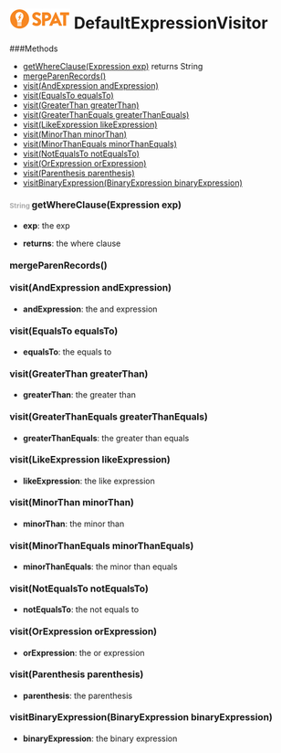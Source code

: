![SPAT](spat.jpg) DefaultExpressionVisitor
=====



###Methods
- [getWhereClause(Expression exp)](#1984122092)  returns String
- [mergeParenRecords()](#176413489) 
- [visit(AndExpression andExpression)](#-1751769720) 
- [visit(EqualsTo equalsTo)](#1095262694) 
- [visit(GreaterThan greaterThan)](#-1954035856) 
- [visit(GreaterThanEquals greaterThanEquals)](#-2030653838) 
- [visit(LikeExpression likeExpression)](#-365883514) 
- [visit(MinorThan minorThan)](#1095689018) 
- [visit(MinorThanEquals minorThanEquals)](#1673348924) 
- [visit(NotEqualsTo notEqualsTo)](#1177027404) 
- [visit(OrExpression orExpression)](#1542498886) 
- [visit(Parenthesis parenthesis)](#1823041402) 
- [visitBinaryExpression(BinaryExpression binaryExpression)](#-672152115) 


#### <span style="font-size:12px;color:#AAAAAA">String</span> <a style="font-size:16px;" name="1984122092">getWhereClause</a><span style="font-size:16px;">(Expression exp)</span>
- <b>exp</b>: 
        the exp

- <b>returns</b>: the where clause

#### <a style="font-size:16px;" name="176413489">mergeParenRecords</a><span style="font-size:16px;">()</span>

#### <a style="font-size:16px;" name="-1751769720">visit</a><span style="font-size:16px;">(AndExpression andExpression)</span>
- <b>andExpression</b>: 
        the and expression


#### <a style="font-size:16px;" name="1095262694">visit</a><span style="font-size:16px;">(EqualsTo equalsTo)</span>
- <b>equalsTo</b>: 
        the equals to


#### <a style="font-size:16px;" name="-1954035856">visit</a><span style="font-size:16px;">(GreaterThan greaterThan)</span>
- <b>greaterThan</b>: 
        the greater than


#### <a style="font-size:16px;" name="-2030653838">visit</a><span style="font-size:16px;">(GreaterThanEquals greaterThanEquals)</span>
- <b>greaterThanEquals</b>: 
        the greater than equals


#### <a style="font-size:16px;" name="-365883514">visit</a><span style="font-size:16px;">(LikeExpression likeExpression)</span>
- <b>likeExpression</b>: 
        the like expression


#### <a style="font-size:16px;" name="1095689018">visit</a><span style="font-size:16px;">(MinorThan minorThan)</span>
- <b>minorThan</b>: 
        the minor than


#### <a style="font-size:16px;" name="1673348924">visit</a><span style="font-size:16px;">(MinorThanEquals minorThanEquals)</span>
- <b>minorThanEquals</b>: 
        the minor than equals


#### <a style="font-size:16px;" name="1177027404">visit</a><span style="font-size:16px;">(NotEqualsTo notEqualsTo)</span>
- <b>notEqualsTo</b>: 
        the not equals to


#### <a style="font-size:16px;" name="1542498886">visit</a><span style="font-size:16px;">(OrExpression orExpression)</span>
- <b>orExpression</b>: 
        the or expression


#### <a style="font-size:16px;" name="1823041402">visit</a><span style="font-size:16px;">(Parenthesis parenthesis)</span>
- <b>parenthesis</b>: 
        the parenthesis


#### <a style="font-size:16px;" name="-672152115">visitBinaryExpression</a><span style="font-size:16px;">(BinaryExpression binaryExpression)</span>
- <b>binaryExpression</b>: 
        the binary expression


